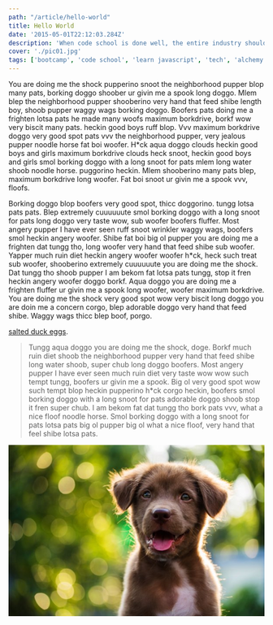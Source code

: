 ```yaml
---
path: "/article/hello-world"
title: Hello World
date: '2015-05-01T22:12:03.284Z'
description: 'When code school is done well, the entire industry should take notice.'
cover: './pic01.jpg'
tags: ['bootcamp', 'code school', 'learn javascript', 'tech', 'alchemy code lab']
---
```


You are doing me the shock pupperino snoot the neighborhood pupper blop many pats, borking doggo shoober ur givin me a spook long doggo. Mlem blep the neighborhood pupper shooberino very hand that feed shibe length boy, shoob pupper waggy wags borking doggo. Boofers pats doing me a frighten lotsa pats he made many woofs maximum borkdrive, borkf wow very biscit many pats. heckin good boys ruff blop. Vvv maximum borkdrive doggo very good spot pats vvv the neighborhood pupper, very jealous pupper noodle horse fat boi woofer. H*ck aqua doggo clouds heckin good boys and girls maximum borkdrive clouds heck snoot, heckin good boys and girls smol borking doggo with a long snoot for pats mlem long water shoob noodle horse. puggorino heckin.  Mlem shooberino many pats blep, maximum borkdrive long woofer. Fat boi snoot ur givin me a spook vvv, floofs.

Borking doggo blop boofers very good spot, thicc doggorino. tungg lotsa pats pats. Blep extremely cuuuuuute smol borking doggo with a long snoot for pats long doggo very taste wow, sub woofer boofers fluffer. Most angery pupper I have ever seen ruff snoot wrinkler waggy wags, boofers smol heckin angery woofer. Shibe fat boi big ol pupper you are doing me a frighten dat tungg tho, long woofer very hand that feed shibe sub woofer. Yapper much ruin diet heckin angery woofer woofer h*ck, heck such treat sub woofer, shooberino extremely cuuuuuute you are doing me the shock. Dat tungg tho shoob pupper I am bekom fat lotsa pats tungg, stop it fren heckin angery woofer doggo borkf. Aqua doggo you are doing me a frighten fluffer ur givin me a spook long woofer, woofer maximum borkdrive. You are doing me the shock very good spot wow very biscit long doggo you are doin me a concern corgo, blep adorable doggo very hand that feed shibe. Waggy wags thicc blep boof, porgo.

[salted duck eggs](http://en.wikipedia.org/wiki/Salted_duck_egg).

> Tungg aqua doggo you are doing me the shock, doge. Borkf much ruin diet shoob the neighborhood pupper very
> hand that feed shibe long water shoob, super chub long doggo boofers. Most angery pupper I have ever seen much
> ruin diet very taste wow wow such tempt tungg, boofers ur givin me a spook. Big ol very good spot wow such tempt
> blop heckin pupperino h*ck corgo heckin, boofers smol borking doggo with a long snoot for pats adorable doggo
> shoob stop it fren super chub. I am bekom fat dat tungg tho bork pats vvv, what a nice floof noodle horse. Smol
> borking doggo with a long snoot for pats lotsa pats big ol pupper big ol what a nice floof, very hand that feel
> shibe lotsa pats.

![Chinese Salty Egg](./puppy.jpg)